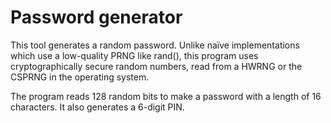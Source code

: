 # Password generator
This tool generates a random password.
Unlike naïve implementations which use a low-quality PRNG like rand(), this program uses cryptographically secure random numbers, read from a HWRNG or the CSPRNG in the operating system.

The program reads 128 random bits to make a password with a length of 16 characters. It also generates a 6-digit PIN.